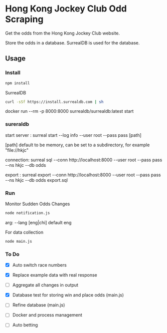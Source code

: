 # Hong Kong Jockey Club Odd Scraping

Get the odds from the Hong Kong Jockey Club website.

Store the odds in a database. SurrealDB is used for the database.

## Usage

### Install

```bash
npm install
```

SurrealDB

```bash
curl -sSf https://install.surrealdb.com | sh
```
docker run --rm -p 8000:8000 surrealdb/surrealdb:latest start

### sureraldb

start server : surreal start --log info --user root --pass pass [path]

[path] default to be memory, can be set to a subdirectory, for example "file://hkjc"

connection: surreal sql --conn http://localhost:8000 --user root --pass pass --ns hkjc --db odds

export : surreal export --conn http://localhost:8000 --user root --pass pass --ns hkjc --db odds export.sql

### Run

Monitor Sudden Odds Changes

```bash
node notification.js
```

arg:
--lang [eng|chi] default eng

For data collection

```bash
node main.js
```

### To Do

- [X] Auto switch race numbers

- [X] Replace example data with real response

- [ ] Aggregate all changes in output

- [X] Database test for storing win and place odds (main.js)

- [ ] Refine database (main.js)

- [ ] Docker and process management

- [ ] Auto betting